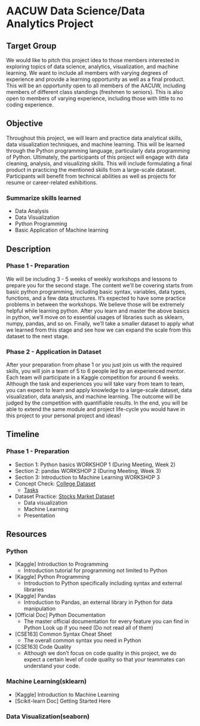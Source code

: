 # AACUW Data Science/Data Analytics Project

## Target Group
We would like to pitch this project idea to those members interested in exploring topics of data science, analytics, visualization, and machine learning. We want to include all members with varying degrees of experience and provide a learning opportunity as well as a final product. This will be an opportunity open to all members of the AACUW, including members of different class standings (freshmen to seniors). This is also open to members of varying experience, including those with little to no coding experience. 

## Objective
Throughout this project, we will learn and practice data analytical skills, data visualization techniques, and machine learning. This will be learned through the Python programming language, particularly data programming of Python. Ultimately, the participants of this project will engage with data cleaning, analysis, and visualizing skills. This will include formulating a final product in practicing the mentioned skills from a large-scale dataset. Participants will benefit from technical abilities as well as projects for resume or career-related exhibitions.

### Summarize skills learned
- Data Analysis
- Data Visualization
- Python Programming
- Basic Application of Machine learning

## Description

### Phase 1 - Preparation
We will be including 3 - 5 weeks of weekly workshops and lessons to prepare you for the second stage. The content we’ll be covering starts from basic python programming, including basic syntax, variables, data types, functions, and a few data structures. It’s expected to have some practice problems in between the workshops. We believe those will be extremely helpful while learning python. After you learn and master the above basics in python, we’ll move on to essential usages of libraries such as sklearn, numpy, pandas, and so on. Finally, we’ll take a smaller dataset to apply what we learned from this stage and see how we can expand the scale from this dataset to the next stage. 

### Phase 2 - Application in Dataset
After your preparation from phase 1 or you just join us with the required skills, you will join a team of 5 to 6 people led by an experienced mentor. Each team will participate in a Kaggle competition for around 6 weeks. Although the task and experiences you will take vary from team to team, you can expect to learn and apply knowledge to a large-scale dataset, data visualization, data analysis, and machine learning. The outcome will be judged by the competition with quantifiable results. In the end, you will be able to extend the same module and project life-cycle you would have in this project to your personal project and ideas!

## Timeline

### Phase 1 - Preparation
- Section 1: Python basics WORKSHOP 1 (During Meeting, Week 2)
- Section 2: pandas WORKSHOP 2 (During Meeting, Week 3)
- Section 3: Introduction to Machine Learning WORKSHOP 3
- Concept Check: [College Dataset](https://www.kaggle.com/datasets/flyingwombat/us-news-and-world-reports-college-data)
  - [Tasks](https://colab.research.google.com/drive/1LnfexVTchS-3kpeexUqmObyWjNKKFU_u#scrollTo=ZaC02qBgSgAe)
- Dataset Practice: [Stocks Market Dataset](https://www.kaggle.com/datasets/jacksoncrow/stock-market-dataset)
  - Data visualization
  - Machine Learning
  - Presentation

## Resources
### Python
- [Kaggle] Introduction to Programming
  - Introduction tutorial for programming not limited to Python 
- [Kaggle] Python Programming
  - Introduction to Python specifically including syntax and external libraries
- [Kaggle] Pandas
  - Introduction to Pandas, an external library in Python for data manipulation
- [Official Doc] Python Documentation
  - The master official documentation for every feature you can find in Python
    Look up if you need (Do not read all of them) 
- [CSE163] Common Syntax Cheat Sheet
  - The overall common syntax you need in Python
- [CSE163] Code Quality
  - Although we don’t focus on code quality in this project, we do expect a certain level of code quality so that your teammates can understand your code.

### Machine Learning(sklearn)
- [Kaggle] Introduction to Machine Learning
- [Scikit-learn Doc] Getting Started Here

### Data Visualization(seaborn)




